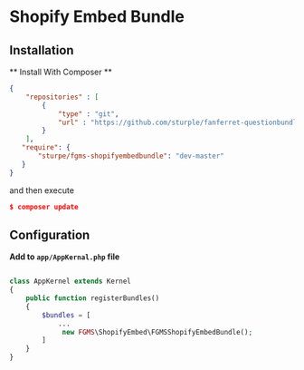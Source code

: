 # Shopify Embed Bundle

## Installation

** Install With Composer **

```json
{
    "repositories" : [
        {
            "type" : "git",
            "url" : "https://github.com/sturple/fanferret-questionbundle"
        }
    ],    
   "require": {
       "sturpe/fgms-shopifyembedbundle": "dev-master"
   }
}

```

and then execute

```json
$ composer update
```


## Configuration

**Add to ```app/AppKernal.php``` file**

```php

class AppKernel extends Kernel
{
    public function registerBundles()
    {
        $bundles = [
            ...
             new FGMS\ShopifyEmbed\FGMSShopifyEmbedBundle();
        ]
    }
}            

```



